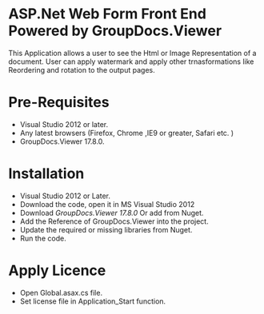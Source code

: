 # ASP.Net Web Form Front End Powered by GroupDocs.Viewer

This Application allows a user to see the Html or Image Representation of a document. User can apply watermark and apply other trnasformations like Reordering and rotation to the output pages.

# Pre-Requisites

* Visual Studio 2012 or later.
* Any latest browsers (Firefox, Chrome ,IE9 or greater, Safari etc. )
* GroupDocs.Viewer 17.8.0.


# Installation

* Visual Studio 2012 or Later.
* Download the code, open it in MS Visual Studio 2012 
* Download *GroupDocs.Viewer 17.8.0* Or add from Nuget.
* Add the Reference of GroupDocs.Viewer into the project.
* Update the required or missing libraries from Nuget.
* Run the code.

# Apply Licence

* Open Global.asax.cs file.
* Set license file in Application_Start function.
